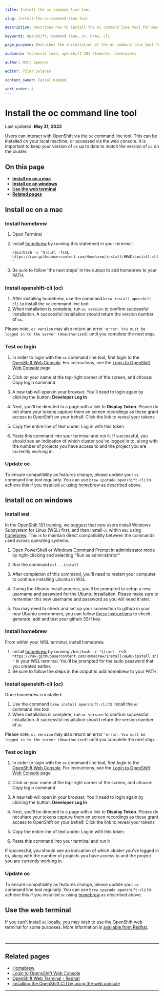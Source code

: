 ```yaml
---
title: Install the oc command line tool

slug: install-the-oc-command-line-tool

description: Describes how to install the oc command line tool for mac and windows 

keywords: OpenShift, command line, oc, brew, cli

page_purpose: Describes the installation of the oc command line tool for users preparing to use OpenShift 

audience: technical lead, openshift 101 students, developers

author: Matt Spencer  

editor: Pilar Solares

content_owner: Faisal Hamood

sort_order: 4
---
```


# Install the oc command line tool
Last updated: **May 31, 2023**

Users can interact with OpenShift via the `oc` command line tool. This can be installed on your local machine, or accessed via the web console. It is important to keep your version of `oc` up to date to match the version of `oc` on the cluster. 

## On this page
* [**Install oc on a mac**](#install-oc-on-a-mac) 
* [**Install oc on windows**](#install-oc-on-windows)
* [**Use the web terminal**](#use-the-web-terminal)
* [**Related pages**](#related-pages)

<!-- ### End of On this page -->

## Install oc on a mac
 
 ### Install homebrew
1. Open Terminal 
2. Install [homebrew](https://brew.sh/) by running this statement in your terminal: 
 
     `/bin/bash -c "$(curl -fsSL https://raw.githubusercontent.com/Homebrew/install/HEAD/install.sh)"`
 
3. Be sure to follow 'the next steps' in the output to add homebrew to your PATH. 

### Install openshift-cli (oc)

1. After installing homebrew, use the command `brew install openshift-cli` to install the `oc` command line tool. 
2. When installation is complete, run `oc version` to confirm successful installation. A successful installation should return the version number of `oc`. 

Please note, `oc version` may also return an error `'error: You must be logged in to the server (Unauthorized)` until you complete the next step. 

### Test oc login

1. In order to login with the `oc` command line tool, first login to the [OpenShift Web Console](https://console.apps.silver.devops.gov.bc.ca/). For instructions, see the [Login to OpenShift Web Console](/login-to-openshift) page 

2. Click on your name at the top-right corner of the screen, and choose: Copy login command

3. A new tab will open in your browser. You'll need to login again by clicking the button: **Developer Log In** 

4. Next, you'll be directed to a page with a link to **Display Token**. Please do not share your tokens capture them on screen recordings as these grant access to OpenShift on your behalf. Click the link to reveal your tokens

5. Copy the entire line of text under: Log in with this token

6. Paste this command into your terminal and run it. If successful, you should see an indication of which cluster you've logged in to, along with the number of projects you have access to and the project you are currently working in.

### Update oc

To ensure compatibility as features change, please update your `oc` command line tool regularly. You can use `brew upgrade openshift-cli` to achieve this if you installed `oc` using [homebrew](https://brew.sh/) as described above. 

<!-- ### Video demo  I'll comment this out until the video is ready-->

##  Install oc on windows

### Install wsl 

In the [OpenShift 101 training](/training-from-the-platform-services-team/), we suggest that new users install Windows Subsystem for Linux (WSL) first, and then install `oc` within `WSL` using [homebrew](https://brew.sh/). This is to maintain direct compatibility between the commands used across operating systems. 

1. Open PowerShell or Windows Command Prompt in administrator mode by right-clicking and selecting "Run as administrator"

2. Run the command `wsl --install`

3. After completion of this command, you'll need to restart your computer to continue installing Ubuntu in WSL. 

4. During the Ubuntu install process, you'll be prompted to setup a new username and password for the Ubuntu installation. Please make sure to remember this new username and password as you will need it later. 

5. You may need to check and set up your connection to github in your new Ubuntu environment, you can follow [these instructions](https://docs.github.com/en/authentication/connecting-to-github-with-ssh/checking-for-existing-ssh-keys) to check, generate, add and test your github SSH key. 

### Install homebrew

From within your WSL terminal, install homebrew. 

1. Install [homebrew](https://brew.sh/) by running `/bin/bash -c "$(curl -fsSL https://raw.githubusercontent.com/Homebrew/install/HEAD/install.sh)"` in your WSL terminal. You'll be prompted for the sudo password that you created earlier. 
2. Be sure to follow the steps in the output to add homebrew to your PATH. 

### Install openshift-cli (oc)

Once homebrew is installed:

1. Use the command `brew install openshift-cli` to install the `oc` command line tool 
2. When installation is complete, run `oc version` to confirm successful installation. A successful installation should return the version number of `oc`

Please note, `oc version` may also return an error `'error: You must be logged in to the server (Unauthorized)` until you complete the next step. 

### Test oc login

1. In order to login with the `oc` command line tool, first login to the [OpenShift Web Console](https://console.apps.silver.devops.gov.bc.ca/). For instructions, see the [Login to OpenShift Web Console](/login-to-openshift) page 

2. Click on your name at the top-right corner of the screen, and choose: Copy login command

3. A new tab will open in your browser. You'll need to login again by clicking the button: **Developer Log In** 

4. Next, you'll be directed to a page with a link to **Display Token**. Please do not share your tokens capture them on screen recordings as these grant access to OpenShift on your behalf. Click the link to reveal your tokens

5. Copy the entire line of text under: Log in with this token

6. Paste this command into your terminal and run it 

If successful, you should see an indication of which cluster you've logged in to, along with the number of projects you have access to and the project you are currently working in.

### Update oc
To ensure compatibility as features change, please update your `oc` command line tool regularly. You can use `brew upgrade openshift-cli` to achieve this if you installed `oc` using [homebrew](https://brew.sh/) as described above. 

<!-- ### Video demo  I'll comment this out until the video is ready-->

## Use the web terminal

If you can't install `oc` locally, you may wish to use the OpenShift web terminal for some purposes. More information is [available from Redhat](https://docs.openshift.com/container-platform/4.12/web_console/odc-using-web-terminal.html#odc-access-web-terminal_odc-using-web-terminal). 

<br>

---
## Related pages

- [Homebrew](https://brew.sh/)
- [Login to OpensShift Web Console](/login-to-openshift/) 
- [OpenShift Web Terminal - Redhat](https://docs.openshift.com/container-platform/4.12/web_console/odc-using-web-terminal.html#odc-access-web-terminal_odc-using-web-terminal)
- [Installing the OpenShift CLI by using the web console](https://docs.openshift.com/container-platform/4.12/cli_reference/openshift_cli/getting-started-cli.html#cli-installing-cli-web-console_cli-developer-commands)

---
